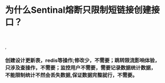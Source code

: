 # 为什么Sentinal熔断只限制短链接创建接口？<br><br>
,
###  创建设计更新表，redis等操作;修改少，不需要；跳转限流影响体验，只涉及查操作，不需要；监控用户不需要，需要记录数据统计数据，不能限制统计不然会丢失数据,保证数据完整就行，不需要。

